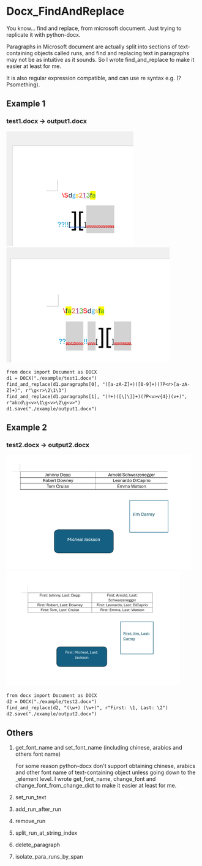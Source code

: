 # Docx_FindAndReplace

You know... find and replace, from microsoft document. Just trying to replicate it with python-docx.

Paragraphs in Microsoft document are actually split into sections of text-containing objects called runs, and find and replacing text in paragraphs may not be as intuitive as it sounds. So I wrote find_and_replace to make it easier at least for me.

It is also regular expression compatible, and can use re syntax e.g. (?P<name>something).

## Example 1

### test1.docx -> output1.docx
<img src="https://github.com/mousery/Docx_FindAndReplace/raw/main/example/example-test1.docx.png" height="300">  <img src="https://github.com/mousery/Docx_FindAndReplace/raw/main/example/example-output1.docx.png" height="300">

    from docx import Document as DOCX
    d1 = DOCX("./example/test1.docx")
    find_and_replace(d1.paragraphs[0], "([a-zA-Z]+)([0-9]+)(?P<r>[a-zA-Z]+)", r"\g<r>\2\1\3")
    find_and_replace(d1.paragraphs[1], "(!+)([\[\]]+)(?P<v>v{4})(v+)", r"abcd\g<v>\1\g<v>\2\g<v>")
    d1.save("./example/output1.docx")

## Example 2

### test2.docx -> output2.docx
<img src="https://github.com/mousery/Docx_FindAndReplace/raw/main/example/example-test2.docx.png" height="300">  <img src="https://github.com/mousery/Docx_FindAndReplace/raw/main/example/example-output2.docx.png" height="300">

    from docx import Document as DOCX
    d2 = DOCX("./example/test2.docx")
    find_and_replace(d2, "(\w+) (\w+)", r"First: \1, Last: \2")
    d2.save("./example/output2.docx")

## Others
1. get_font_name and set_font_name (including chinese, arabics and others font name)

    For some reason python-docx don't support obtaining chinese, arabics and other font name of text-containing object unless going down to the _element level. I wrote get_font_name, change_font and change_font_from_change_dict to make it easier at least for me.

2. set_run_text
3. add_run_after_run
4. remove_run
5. split_run_at_string_index
6. delete_paragraph
7. isolate_para_runs_by_span
